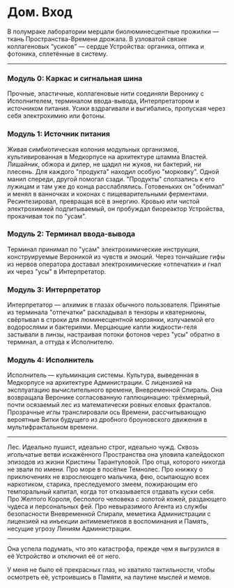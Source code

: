 # Дом. Вход

В полумраке лаборатории мерцали биолюминесцентные прожилки — ткань Пространства-Времени дрожала. В узловатой связке коллагеновых “усиков” — сердце Устройства: органика, оптика и фотоника, сплетённые в систему.

---

### Модуль 0: Каркас и сигнальная шина
Прочные, эластичные, коллагеновые нити соединяли Веронику с Исполнителем, терминалом ввода-вывода, Интерпретатором и источником питания. Усики вздрагивали и выгибались, пропуская через себя электрохимию или фотоны.

### Модуль 1: Источник питания
Живая симбиотическая колония модульных организмов, культивированная в Медкорпусе на архитектуре штамма Властей. Лишайник, обжора и дилер, не щадил ни жуков, ни бактерий, ни плесень. Для каждого "продукта" находил особую "морковку". Одной манил спереди, другой помогал сзади. "Продукты" сползались к его лужицам и там уже до конца расслаблялись. Готовеньких он "обнимал" и менял в ванночках и коконах с пищеварительными ферментами. Ресинтезировал, превращая всё в энергию. Кровью или чистой электрохимией подпитываемый, он пробуждал биореактор Устройства, прокачивая ток по "усам".

### Модуль 2: Терминал ввода-вывода
Терминал принимал по "усам" электрохимические инструкции, конструируемые Вероникой из чувств и эмоций. Через тончайшие гифы из нервов оператора доставал электрохимические «отпечатки» и гнал их через "усы" в Интерпретатор.

### Модуль 3: Интерпретатор
Интерпретатор — алхимик в глазах обычного пользователя. Принятые из терминала "отпечатки" раскладывал в тензоры и кватернионы, свёртывал в строки для люминесцентной морзянки, излучаемой его водорослями и бактериями. Мерцающие капли жидкости-геля застывали в линзы, настраивая потоки фотонов через "усы" обратно в терминал, а оттуда к Исполнителю.

### Модуль 4: Исполнитель
Исполнитель — кульминация системы. Культура, выведенная в Медкорпусе на архитектуре Администрации. С лицензией на эксплуатацию вычислительного времени, Вневременной Спираль. Она возвращала Веронике согласованную галлюцинацию: трёхмерный, почти осязаемый лес из математически ровных еловых фракталов. Прозрачные иглы транслировали ось Времени, рассчитывающую вероятные Витки будущего из дробного броуновского движения в мультифрактальном времени.

---

Лес. Идеально пушист, идеально строг, идеально чужд. Сквозь игольчатые ветви искажённого Пространства она уловила калейдоскоп эпизодов из жизни Кристины Тарантуловой. Про отца, которого никогда не звали по имени. Про море в посёлке Темнолес. Про книжку о приключениях не взрослеющего мальчика, фею, осыпающую всех наркотиком, старика, преследуемого змеем, пожирающим его темпоральный капитал, когда тот отказывается отдавать куски себя. Про Желтого Короля, бесполого человека с золотой кожей, раздающего чудеса и персональных фей. Про невыразимого Агента из службы безопасности Вневременной Спирали, меметика Администрации с лицензией на инъекции антимеметиков в воспоминания и Память, несущие угрозу Линиям Администрации.

---

Она успела подумать, что это катастрофа, прежде чем я выгрузился в её Устройство и отключил её от него. 

У меня не было её прекрасных глаз, но хватило тактильности, чтобы осмотреть её, устроившись в Памяти, на паутине мыслей и мемов.
